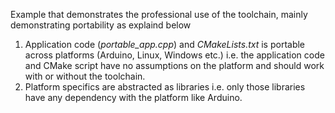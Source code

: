 Example that demonstrates the professional use of the toolchain, mainly demonstrating portability as explaind below

1. Application code (_portable_app.cpp_) and _CMakeLists.txt_ is portable across platforms (Arduino, Linux, Windows etc.) i.e. the application code and CMake script have no assumptions on the platform and should work with or without the toolchain.
1. Platform specifics are abstracted as libraries i.e. only those libraries have any dependency with the platform like Arduino.
